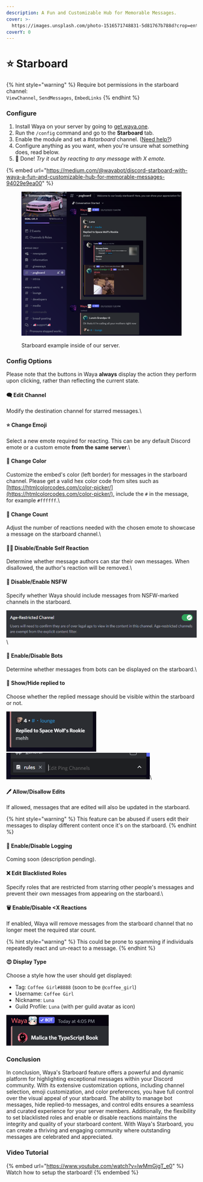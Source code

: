 ```yaml
---
description: A Fun and Customizable Hub for Memorable Messages.
cover: >-
  https://images.unsplash.com/photo-1516571748831-5d81767b788d?crop=entropy&cs=srgb&fm=jpg&ixid=M3wxOTcwMjR8MHwxfHNlYXJjaHw5fHxzdGFyc3xlbnwwfHx8fDE2ODQyNDM2ODN8MA&ixlib=rb-4.0.3&q=85
coverY: 0
---
```


# ⭐ Starboard

{% hint style="warning" %}
Require bot permissions in the starboard channel:\
`ViewChannel`, `SendMessages`, `EmbedLinks`
{% endhint %}

### Configure

1. Install Waya on your server by going to [get.waya.one](https://get.waya.one).
2. Run the `/config` command and go to the **Starboard** tab.
3. Enable the module and set a _#starboard_ channel. ([Need help?](https://lunish.nl/support))
4. Configure anything as you want, when you're unsure what something does, read below.
5. 🎉 Done! _Try it out by reacting to any message with X emote._

{% embed url="https://medium.com/@wayabot/discord-starboard-with-waya-a-fun-and-customizable-hub-for-memorable-messages-94029e9ea00" %}

<figure><img src="../.gitbook/assets/image (2) (1).png" alt=""><figcaption><p>Starboard example inside of our server.</p></figcaption></figure>

### Config Options

Please note that the buttons in Waya **always** display the action they perform upon clicking, rather than reflecting the current state.

#### 🗨️ Edit Channel

Modify the destination channel for starred messages.\


#### ⭐ Change Emoji

Select a new emote required for reacting. This can be any default Discord emote or a custom emote **from the same server**.\


#### 🎨 Change Color

Customize the embed's color (left border) for messages in the starboard channel. Please get a valid hex color code from sites such as [https://htmlcolorcodes.com/color-picker/](https://htmlcolorcodes.com/color-picker/), include the `#` in the message, for example `#ffffff`.\


#### 🔢 Change Count

Adjust the number of reactions needed with the chosen emote to showcase a message on the starboard channel.\


#### 🧑‍🦰 Disable/Enable Self Reaction

Determine whether message authors can star their own messages. When disallowed, the author's reaction will be removed.\


#### 🔞 Disable/Enable NSFW

Specify whether Waya should include messages from NSFW-marked channels in the starboard.

![](<../.gitbook/assets/image (5) (1).png>)\


#### 🤖 Enable/Disable Bots

Determine whether messages from bots can be displayed on the starboard.\


#### 📝 Show/Hide replied to

Choose whether the replied message should be visible within the starboard or not.

![](<../.gitbook/assets/image (8) (1) (1) (1).png>)![](<../.gitbook/assets/image (6) (1).png>)\


#### 🖊️ Allow/Disallow Edits

If allowed, messages that are edited will also be updated in the starboard.

{% hint style="warning" %}
This feature can be abused if users edit their messages to display different content once it's on the starboard.
{% endhint %}

#### 📃 Enable/Disable Logging

Coming soon (description pending).

#### ❌ Edit Blacklisted Roles

Specify roles that are restricted from starring other people's messages and prevent their own messages from appearing on the starboard.\


#### 🗑️ Enable/Disable \<X Reactions

If enabled, Waya will remove messages from the starboard channel that no longer meet the required star count.

{% hint style="warning" %}
This could be prone to spamming if individuals repeatedly react and un-react to a message.
{% endhint %}

#### 😍 Display Type

Choose a style how the user should get displayed:

* Tag: `Coffee Girl#8888` (soon to be `@coffee_girl`)
* Username: `Coffee Girl`
* Nickname: `Luna`
* Guild Profile: `Luna` (with per guild avatar as icon)

![](<../.gitbook/assets/image (2).png>)

### Conclusion

In conclusion, Waya's Starboard feature offers a powerful and dynamic platform for highlighting exceptional messages within your Discord community. With its extensive customization options, including channel selection, emoji customization, and color preferences, you have full control over the visual appeal of your starboard. The ability to manage bot messages, hide replied-to messages, and control edits ensures a seamless and curated experience for your server members. Additionally, the flexibility to set blacklisted roles and enable or disable reactions maintains the integrity and quality of your starboard content. With Waya's Starboard, you can create a thriving and engaging community where outstanding messages are celebrated and appreciated.

### Video Tutorial

{% embed url="https://www.youtube.com/watch?v=lwMmGjgT_e0" %}
Watch how to setup the starboard!
{% endembed %}
